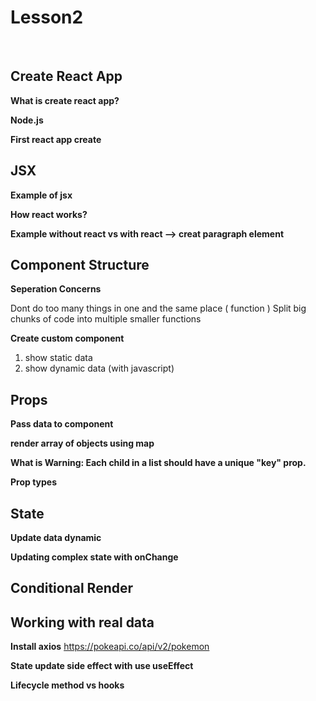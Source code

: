 # Lesson2 

<br/>

## Create React App

**What is create react app?**

**Node.js**

**First react app create**

## JSX
**Example of jsx**

**How react works?**

**Example without react vs with react --> creat paragraph element**

## Component Structure

**Seperation Concerns**

Dont do too many things in one and the same place ( function )
Split big chunks of code into multiple smaller functions

**Create custom component**
<ol>
  <li> show static data </li>
  <li> show dynamic data (with javascript) </li>
</ol>

## Props
**Pass data to component**

**render array of objects using map**

**What is Warning: Each child in a list should have a unique "key" prop.**

**Prop types**

## State
**Update data dynamic**

**Updating complex state with onChange**

## Conditional Render

## Working with real data

**Install axios**
https://pokeapi.co/api/v2/pokemon

**State update side effect with use useEffect**

**Lifecycle method vs hooks**







